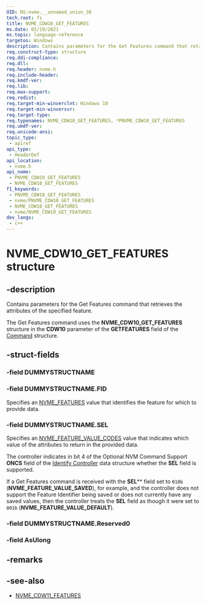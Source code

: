 ```yaml
---
UID: NS:nvme.__unnamed_union_38
tech.root: fs 
title: NVME_CDW10_GET_FEATURES
ms.date: 02/19/2021 
ms.topic: language-reference
targetos: Windows
description: Contains parameters for the Get Features command that retrieves the attributes of the specified feature.
req.construct-type: structure
req.ddi-compliance: 
req.dll: 
req.header: nvme.h
req.include-header: 
req.kmdf-ver: 
req.lib: 
req.max-support: 
req.redist: 
req.target-min-winverclnt: Windows 10 
req.target-min-winversvr: 
req.target-type: 
req.typenames: NVME_CDW10_GET_FEATURES, *PNVME_CDW10_GET_FEATURES
req.umdf-ver: 
req.unicode-ansi: 
topic_type:
 - apiref
api_type:
 - HeaderDef
api_location:
 - nvme.h
api_name:
 - PNVME_CDW10_GET_FEATURES
 - NVME_CDW10_GET_FEATURES
f1_keywords:
 - PNVME_CDW10_GET_FEATURES
 - nvme/PNVME_CDW10_GET_FEATURES
 - NVME_CDW10_GET_FEATURES
 - nvme/NVME_CDW10_GET_FEATURES
dev_langs:
 - c++
---
```


# NVME_CDW10_GET_FEATURES structure

## -description

Contains parameters for the Get Features command that retrieves the attributes of the specified feature.

The Get Features command uses the **NVME_CDW10_GET_FEATURES** structure in the **CDW10** parameter of the **GETFEATURES** field of the [Command](ns-nvme-nvme_command.md) structure.

## -struct-fields

### -field DUMMYSTRUCTNAME

### -field DUMMYSTRUCTNAME.FID

Specifies an [NVME_FEATURES](ne-nvme-nvme_features.md) value that identifies the feature for which to provide data.

### -field DUMMYSTRUCTNAME.SEL

Specifies an [NVME_FEATURE_VALUE_CODES](ne-nvme-nvme_feature_value_codes.md) value that indicates which value of the attributes to return in the provided data.

The controller indicates in bit 4 of the Optional NVM Command Support **ONCS** field of the [Identify Controller](ns-nvme-nvme_identify_controller_data.md) data structure whether the **SEL** field is supported.

If a Get Features command is received with the **SEL**** field set to `010b` (**NVME_FEATURE_VALUE_SAVED**), for example, and the controller does not support the Feature Identifier being saved or does not currently have any saved values, then the controller treats the **SEL** field as though it were set to `001b` (**NVME_FEATURE_VALUE_DEFAULT**).

### -field DUMMYSTRUCTNAME.Reserved0

### -field AsUlong

## -remarks

## -see-also

- [NVME_CDW11_FEATURES](ns-nvme-nvme_cdw11_features.md)